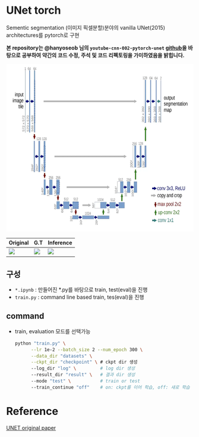 # UNet torch
Sementic segmentation (이미지 픽셀분할)분야의 vanilla UNet(2015) architectures를 pytorch로 구현


**본 repository는 @hanyoseob 님의 `youtube-cnn-002-pytorch-unet` [github](https://github.com/hanyoseob/youtube-cnn-002-pytorch-unet)을 바탕으로 공부하여 약간의 코드 수정, 주석 및 코드 리펙토링을 가미하였음을 밝힙니다.**

<center><img src="imgs/unet_arch.jpg" width="700" height="450"></center>


| Original | G.T | Inference |
|----------|-----| ----------|
| ![](imgs/input.jpg) | ![](imgs/label.jpg) |  ![](imgs/out.jpg) |

## 구성
* `*.ipynb` : 만들어진 *.py를 바탕으로 train, test(eval)을 진행
* `train.py` : command line based train, tes(eval)을 진행

## command
* train, evaluation 모드를 선택가능 
  ```bash
  python "train.py" \
        --lr 1e-2 --batch_size 2 --num_epoch 300 \
        --data_dir "datasets" \
        --ckpt_dir "checkpoint" \ # ckpt dir 생성
        --log_dir "log" \         # log dir 생성
        --result_dir "result" \   # 결과 dir 생성
        --mode "test" \           # train or test
        --train_continue "off"    # on: ckpt를 이어 학습, off: 새로 학습
  ```

# Reference
[UNET original paper](https://arxiv.org/pdf/1505.04597.pdf)
